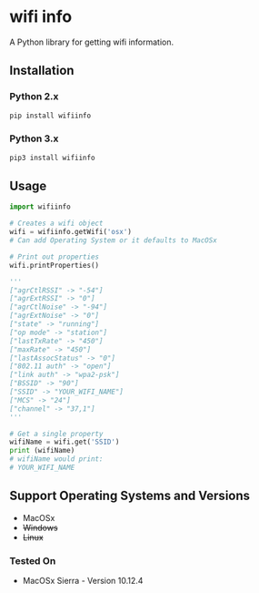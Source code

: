 # wifi info
A Python library for getting wifi information.

## Installation

### Python 2.x

```bash
pip install wifiinfo
```

### Python 3.x

```bash
pip3 install wifiinfo
```


## Usage

```python
import wifiinfo

# Creates a wifi object
wifi = wifiinfo.getWifi('osx')
# Can add Operating System or it defaults to MacOSx

# Print out properties
wifi.printProperties()

'''
["agrCtlRSSI" -> "-54"]
["agrExtRSSI" -> "0"]
["agrCtlNoise" -> "-94"]
["agrExtNoise" -> "0"]
["state" -> "running"]
["op mode" -> "station"]
["lastTxRate" -> "450"]
["maxRate" -> "450"]
["lastAssocStatus" -> "0"]
["802.11 auth" -> "open"]
["link auth" -> "wpa2-psk"]
["BSSID" -> "90"]
["SSID" -> "YOUR_WIFI_NAME"]
["MCS" -> "24"]
["channel" -> "37,1"]
'''

# Get a single property
wifiName = wifi.get('SSID')
print (wifiName)
# wifiName would print:
# YOUR_WIFI_NAME
```



## Support Operating Systems and Versions

- MacOSx
- ~~Windows~~
- ~~Linux~~


### Tested On

- MacOSx Sierra - Version 10.12.4

